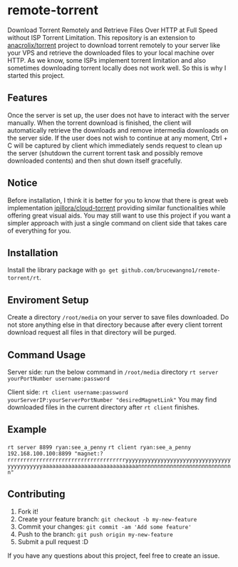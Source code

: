 # remote-torrent

Download Torrent Remotely and Retrieve Files Over HTTP at Full Speed without ISP Torrent Limitation.
This repository is an extension to [anacrolix/torrent](https://github.com/anacrolix/torrent) project to download torrent remotely to your server like your VPS and retrieve the downloaded files to your local machine over HTTP. As we know, some ISPs implement torrent limitation and also sometimes downloading torrent locally does not work well. So this is why I started this project.

## Features
Once the server is set up, the user does not have to interact with the server manually. When the torrent download is finished, the client will automatically retrieve the downloads and remove intermedia downloads on the server side.
If the user does not wish to continue at any moment, Ctrl + C will be captured by client which immediately sends request to clean up the server (shutdown the current torrent task and possibly remove downloaded contents) and then shut down itself gracefully.

## Notice
Before installation, I think it is better for you to know that there is great web implementation [jpillora/cloud-torrent](https://github.com/jpillora/cloud-torrent) providing similar functionalities while offering great visual aids. You may still want to use this project if you want a simpler approach with just a single command on client side that takes care of everything for you.

## Installation

Install the library package with `go get github.com/brucewangno1/remote-torrent/rt`.

## Enviroment Setup

Create a directory `/root/media` on your server to save files downloaded. Do not store anything else in that directory because after every client torrent download request all files in that directory will be purged.

## Command Usage

Server side: run the below command in `/root/media` directory
`rt server yourPortNumber username:password`  

Client side: `rt client username:password yourServerIP:yourServerPortNumber "desiredMagnetLink"`
You may find downloaded files in the current directory after `rt client` finishes.

## Example
`rt server 8899 ryan:see_a_penny`
`rt client ryan:see_a_penny 192.168.100.100:8899 "magnet:?rrrrrrrrrrrrrrrrrrrrrrrrrrrrrrrrrrrrryyyyyyyyyyyyyyyyyyyyyyyyyyyyyyyyyyyyyyyyyyyyaaaaaaaaaaaaaaaaaaaaaaaaaaaaaannnnnnnnnnnnnnnnnnnnnnnnnnnnnn"`

## Contributing

1. Fork it!
2. Create your feature branch: `git checkout -b my-new-feature`
3. Commit your changes: `git commit -am 'Add some feature'`
4. Push to the branch: `git push origin my-new-feature`
5. Submit a pull request :D

If you have any questions about this project, feel free to create an issue.

